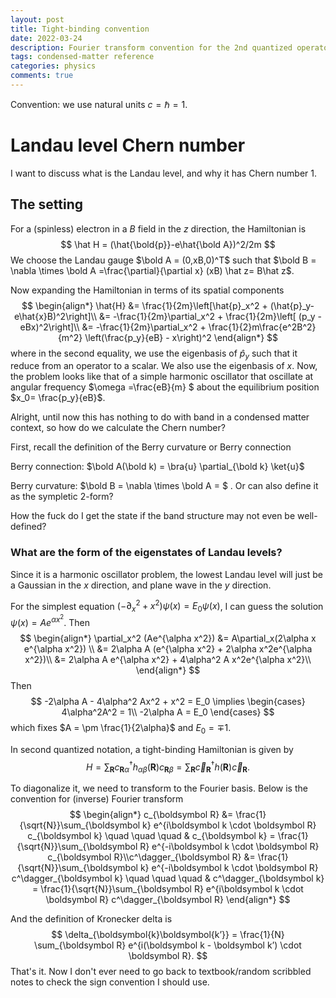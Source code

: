 ```yaml
---
layout: post
title: Tight-binding convention
date: 2022-03-24
description: Fourier transform convention for the 2nd quantized operators
tags: condensed-matter reference
categories: physics
comments: true
---
```




Convention: we use natural units $c=\hbar=1$.

# Landau level Chern number

I want to discuss what is the Landau level, and why it has Chern number $1$.

## The setting

For a (spinless) electron in a $B$ field in the $z$ direction, the Hamiltonian is
$$
\hat H = (\hat{\bold{p}}-e\hat{\bold A})^2/2m
$$
We choose the Landau gauge $\bold A = (0,xB,0)^T$ such that $\bold B = \nabla \times \bold A =\frac{\partial}{\partial x} (xB) \hat z= B\hat z$.

Now expanding the Hamiltonian in terms of its spatial components
$$
\begin{align*}
\hat{H} &= \frac{1}{2m}\left[\hat{p}_x^2 + (\hat{p}_y-e\hat{x}B)^2\right]\\
&= -\frac{1}{2m}\partial_x^2 + \frac{1}{2m}\left[ (p_y - eBx)^2\right]\\
&= -\frac{1}{2m}\partial_x^2 + \frac{1}{2}m\frac{e^2B^2}{m^2} \left(\frac{p_y}{eB} - x\right)^2
\end{align*}
$$
where in the second equality, we use the eigenbasis of $\hat{p}_y$ such that it reduce from an operator to a scalar. We also use the eigenbasis of $x$. Now, the problem looks like that of a simple harmonic oscillator that oscillate at angular frequency $\omega =\frac{eB}{m} $ about the equilibrium position $x_0= \frac{p_y}{eB}$.



Alright, until now this has nothing to do with band in a condensed matter context, so how do we calculate the Chern number?

First, recall the definition of the Berry curvature or Berry connection

Berry connection: $\bold A(\bold k) = \bra{u} \partial_{\bold k} \ket{u}$

Berry curvature: $\bold B = \nabla \times \bold A = $ . Or can also define it as the sympletic 2-form? 



How the fuck do I get the state if the band structure may not even be well-defined? 

### What are the form of the eigenstates of Landau levels?

Since it is a harmonic oscillator problem, the lowest Landau level will just be a Gaussian in the $x$ direction, and plane wave in the $y$ direction. 

For the simplest equation $(-\partial_x^2 + x^2)\psi(x) = E_0 \psi(x)$, I can guess the solution $\psi(x)=Ae^{\alpha x^2}$. Then 
$$
\begin{align*}
\partial_x^2 (Ae^{\alpha x^2}) &= A\partial_x(2\alpha x e^{\alpha x^2}) \\
&= 2\alpha A (e^{\alpha x^2} + 2\alpha x^2e^{\alpha x^2})\\
&= 2\alpha A e^{\alpha x^2} + 4\alpha^2 A x^2e^{\alpha x^2}\\
\end{align*}
$$
Then 
$$
-2\alpha A - 4\alpha^2 Ax^2 + x^2 = E_0 \implies 
\begin{cases}
4\alpha^2A^2 = 1\\
-2\alpha A = E_0
\end{cases}
$$
which fixes $A = \pm \frac{1}{2\alpha}$ and $E_0 = \mp 1$.



















In second quantized notation, a tight-binding Hamiltonian is given by 
$$
H=\sum_{\boldsymbol{R}} c^\dagger_{\boldsymbol R \alpha} h_{\alpha\beta}(\boldsymbol R) c_{\boldsymbol R \beta} = \sum_{\boldsymbol{R}}\vec{c}^\dagger_{\boldsymbol R} h(\boldsymbol R) \vec{c}_{\boldsymbol R}.
$$


To diagonalize it, we need to transform to the Fourier basis. Below is the convention for (inverse) Fourier transform
$$
\begin{align*} c_{\boldsymbol R} &= \frac{1}{\sqrt{N}}\sum_{\boldsymbol k} e^{i\boldsymbol k \cdot \boldsymbol R} c_{\boldsymbol k} \quad \quad \quad & c_{\boldsymbol k} = \frac{1}{\sqrt{N}}\sum_{\boldsymbol R} e^{-i\boldsymbol k \cdot \boldsymbol R} c_{\boldsymbol R}\\c^\dagger_{\boldsymbol R} &= \frac{1}{\sqrt{N}}\sum_{\boldsymbol k} e^{-i\boldsymbol k \cdot \boldsymbol R} c^\dagger_{\boldsymbol k} \quad \quad \quad & c^\dagger_{\boldsymbol k} = \frac{1}{\sqrt{N}}\sum_{\boldsymbol R} e^{i\boldsymbol k \cdot \boldsymbol R} c^\dagger_{\boldsymbol R} \end{align*}
$$


And the definition of Kronecker delta is
$$
\delta_{\boldsymbol{k}\boldsymbol{k’}} = \frac{1}{N} \sum_{\boldsymbol R} e^{i(\boldsymbol k - \boldsymbol k’) \cdot \boldsymbol R}.
$$
That's it. Now I don't ever need to go back to textbook/random scribbled notes to check the sign convention I should use.

